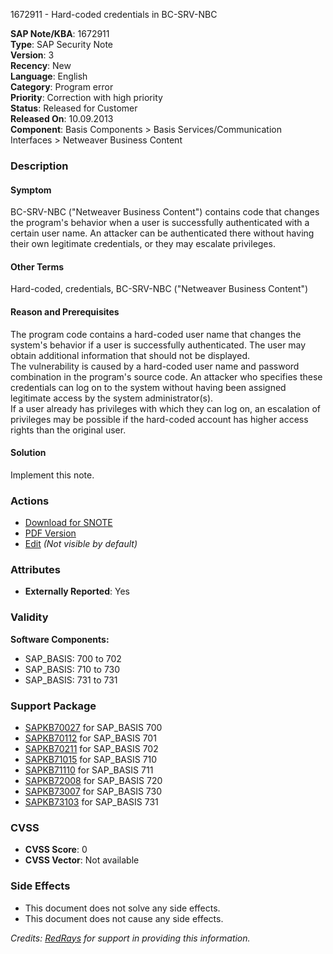 1672911 - Hard-coded credentials in BC-SRV-NBC

**SAP Note/KBA**: 1672911  
**Type**: SAP Security Note  
**Version**: 3  
**Recency**: New  
**Language**: English  
**Category**: Program error  
**Priority**: Correction with high priority  
**Status**: Released for Customer  
**Released On**: 10.09.2013  
**Component**: Basis Components > Basis Services/Communication Interfaces > Netweaver Business Content  

### Description

#### Symptom
BC-SRV-NBC ("Netweaver Business Content") contains code that changes the program's behavior when a user is successfully authenticated with a certain user name. An attacker can be authenticated there without having their own legitimate credentials, or they may escalate privileges.

#### Other Terms
Hard-coded, credentials, BC-SRV-NBC ("Netweaver Business Content")

#### Reason and Prerequisites
The program code contains a hard-coded user name that changes the system's behavior if a user is successfully authenticated. The user may obtain additional information that should not be displayed.  
The vulnerability is caused by a hard-coded user name and password combination in the program's source code. An attacker who specifies these credentials can log on to the system without having been assigned legitimate access by the system administrator(s).  
If a user already has privileges with which they can log on, an escalation of privileges may be possible if the hard-coded account has higher access rights than the original user.

#### Solution
Implement this note.

### Actions
- [Download for SNOTE](https://notesdownloads.sap.com/note/0040000009933022017)
- [PDF Version](https://userapps.support.sap.com/sap/support/sfm/notes/print/0001672911?language=en-US&token=CD50B9052BA310D727C9D4A3AA083972)
- [Edit](https://me.sap.com/sap/support/notes/edit/0001672911) *(Not visible by default)*

### Attributes
- **Externally Reported**: Yes

### Validity
**Software Components:**
- SAP_BASIS: 700 to 702
- SAP_BASIS: 710 to 730
- SAP_BASIS: 731 to 731

### Support Package
- [SAPKB70027](https://me.sap.com/supportpackage/SAPKB70027) for SAP_BASIS 700
- [SAPKB70112](https://me.sap.com/supportpackage/SAPKB70112) for SAP_BASIS 701
- [SAPKB70211](https://me.sap.com/supportpackage/SAPKB70211) for SAP_BASIS 702
- [SAPKB71015](https://me.sap.com/supportpackage/SAPKB71015) for SAP_BASIS 710
- [SAPKB71110](https://me.sap.com/supportpackage/SAPKB71110) for SAP_BASIS 711
- [SAPKB72008](https://me.sap.com/supportpackage/SAPKB72008) for SAP_BASIS 720
- [SAPKB73007](https://me.sap.com/supportpackage/SAPKB73007) for SAP_BASIS 730
- [SAPKB73103](https://me.sap.com/supportpackage/SAPKB73103) for SAP_BASIS 731

### CVSS
- **CVSS Score**: 0
- **CVSS Vector**: Not available

### Side Effects
- This document does not solve any side effects.
- This document does not cause any side effects.

*Credits: [RedRays](https://redrays.io) for support in providing this information.*